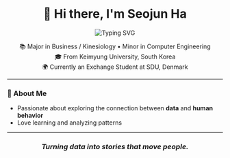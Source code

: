 <h1 align="center">
  👋 Hi there, I'm Seojun Ha
</h1>

<p align="center">
  <img src="https://readme-typing-svg.demolab.com?font=Fira+Code&size=24&duration=2500&pause=1000&center=true&vCenter=true&width=500&lines=Aspiring+Data+Scientist;Exploring+Data+and+Human+Behavior;Learning+and+Analyzing+to+Understand+the+World" alt="Typing SVG" />
</p>

<p align="center">
  📚 Major in Business / Kinesiology  •  Minor in Computer Engineering<br>
  🎓 From Keimyung University, South Korea<br>
  🌍 Currently an Exchange Student at SDU, Denmark<br>
</p>

---

### 🌱 About Me
- Passionate about exploring the connection between **data** and **human behavior**  
- Love learning and analyzing patterns  

---

<h3 align="center">
  <i>Turning data into stories that move people.</i>
</h3>

